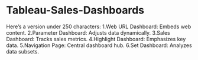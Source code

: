 # Tableau-Sales-Dashboards
Here’s a version under 250 characters:  1.Web URL Dashboard: Embeds web content. 2.Parameter Dashboard: Adjusts data dynamically. 3.Sales Dashboard: Tracks sales metrics. 4.Highlight Dashboard: Emphasizes key data. 5.Navigation Page: Central dashboard hub. 6.Set Dashboard: Analyzes data subsets.
